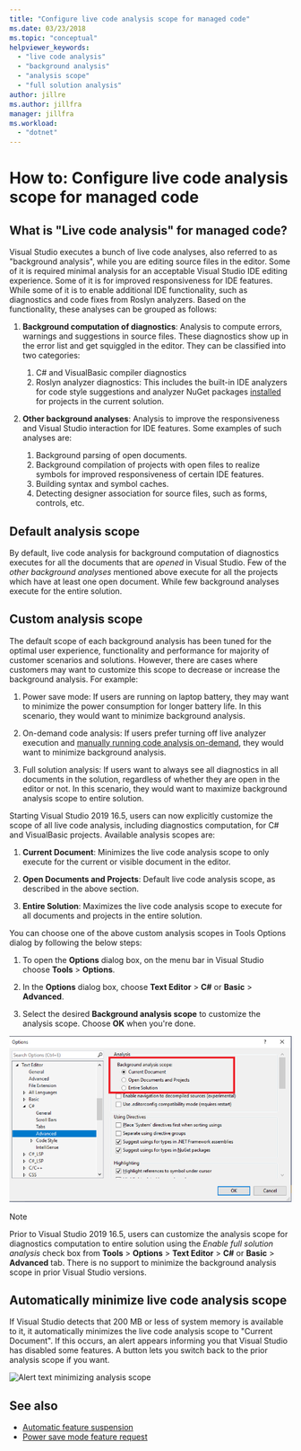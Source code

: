 ```yaml
---
title: "Configure live code analysis scope for managed code"
ms.date: 03/23/2018
ms.topic: "conceptual"
helpviewer_keywords:
  - "live code analysis"
  - "background analysis"
  - "analysis scope"
  - "full solution analysis"
author: jillre
ms.author: jillfra
manager: jillfra
ms.workload:
  - "dotnet"
---
```

# How to: Configure live code analysis scope for managed code

## What is "Live code analysis" for managed code?
Visual Studio executes a bunch of live code analyses, also referred to as "background analysis", while you are editing source files in the editor. Some of it is required minimal analysis for an acceptable Visual Studio IDE editing experience. Some of it is for improved responsiveness for IDE features. While some of it is to enable additional IDE functionality, such as diagnostics and code fixes from Roslyn analyzers. Based on the functionality, these analyses can be grouped as follows:

1. **Background computation of diagnostics**: Analysis to compute errors, warnings and suggestions in source files. These diagnostics show up in the error list and get squiggled in the editor. They can be classified into two categories:
    1. C# and VisualBasic compiler diagnostics
    2. Roslyn analyzer diagnostics: This includes the built-in IDE analyzers for code style suggestions and analyzer NuGet packages [installed](./install-roslyn-analyzers) for projects in the current solution.

2. **Other background analyses**: Analysis to improve the responsiveness and Visual Studio interaction for IDE features. Some examples of such analyses are:
    1. Background parsing of open documents.
    2. Background compilation of projects with open files to realize symbols for improved responsiveness of certain IDE features.
    3. Building syntax and symbol caches.
    4. Detecting designer association for source files, such as forms, controls, etc.

## Default analysis scope

By default, live code analysis for background computation of diagnostics executes for all the documents that are _opened_ in Visual Studio. Few of the _other background analyses_ mentioned above execute for all the projects which have at least one open document. While few background analyses execute for the entire solution.

## Custom analysis scope

The default scope of each background analysis has been tuned for the optimal user experience, functionality and performance for majority of customer scenarios and solutions. However, there are cases where customers may want to customize this scope to decrease or increase the background analysis. For example:

1. Power save mode: If users are running on laptop battery, they may want to minimize the power consumption for longer battery life. In this scenario, they would want to minimize background analysis.

2. On-demand code analysis: If users prefer turning off live analyzer execution and [manually running code analysis on-demand](./how-to-run-code-analysis-manually-for-managed-code.md), they would want to minimize background analysis.

3. Full solution analysis: If users want to always see all diagnostics in all documents in the solution, regardless of whether they are open in the editor or not. In this scenario, they would want to maximize background analysis scope to entire solution.

Starting Visual Studio 2019 16.5, users can now explicitly customize the scope of all live code analysis, including diagnostics computation, for C# and VisualBasic projects. Available analysis scopes are:

1. **Current Document**: Minimizes the live code analysis scope to only execute for the current or visible document in the editor.

2. **Open Documents and Projects**: Default live code analysis scope, as described in the above section.

3. **Entire Solution**: Maximizes the live code analysis scope to execute for all documents and projects in the entire solution.

You can choose one of the above custom analysis scopes in Tools Options dialog by following the below steps:

1. To open the **Options** dialog box, on the menu bar in Visual Studio choose **Tools** > **Options**.

2. In the **Options** dialog box, choose **Text Editor** > **C#** or **Basic** > **Advanced**.

3. Select the desired **Background analysis scope** to customize the analysis scope. Choose **OK** when you're done.

![Analysis scope.](./media/background-analysis-scope.png)

> [!NOTE]
> Prior to Visual Studio 2019 16.5, users can customize the analysis scope for diagnostics computation to entire solution using the *Enable full solution analysis* check box from **Tools** > **Options** > **Text Editor** > **C#** or **Basic** > **Advanced** tab. There is no support to minimize the background analysis scope in prior Visual Studio versions.

## Automatically minimize live code analysis scope

If Visual Studio detects that 200 MB or less of system memory is available to it, it automatically minimizes the live code analysis scope to "Current Document". If this occurs, an alert appears informing you that Visual Studio has disabled some features. A button lets you switch back to the prior analysis scope if you want.

![Alert text minimizing analysis scope](./media/fsa_alert.png)

## See also

- [Automatic feature suspension](./automatic-feature-suspension.md)
- [Power save mode feature request](https://github.com/dotnet/roslyn/issues/38429)
